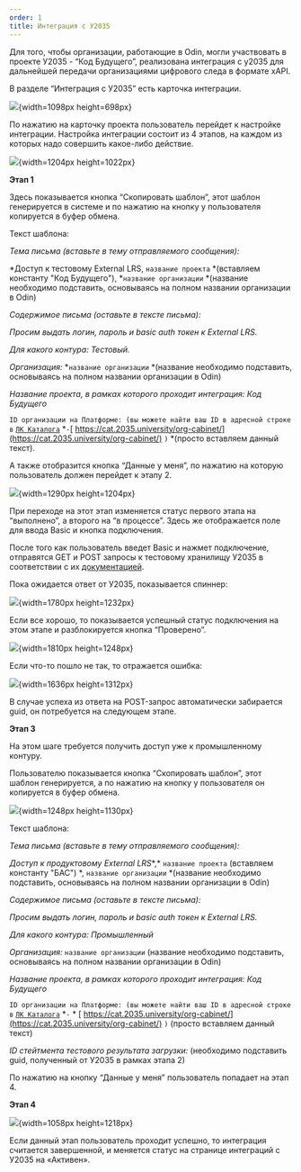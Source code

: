 ```yaml
---
order: 1
title: Интеграция с У2035
---
```


Для того, чтобы организации, работающие в Odin, могли участвовать в проекте У2035 - “Код Будущего”, реализована интеграция с у2035 для дальнейшей передачи организациями цифрового следа в формате xAPI.

В разделе “Интеграция с У2035” есть карточка интеграции.

![](./integraciya-s-u2035.png){width=1098px height=698px}

По нажатию на карточку проекта пользователь перейдет к настройке интеграции. Настройка интеграции состоит из 4 этапов, на каждом из которых надо совершить какое-либо действие.

![](./integraciya-s-u2035-2.png){width=1204px height=1022px}

**Этап 1**

Здесь показывается кнопка “Скопировать шаблон”, этот шаблон генерируется в системе и по нажатию на кнопку у пользователя копируется в буфер обмена.

Текст шаблона:

*Тема письма (вставьте в тему отправляемого сообщения):*

\*Доступ к тестовому External LRS, `название проекта` \*(вставляем константу "Код Будущего"), \*`название организации` \*(название необходимо подставить, основываясь на полном названии организации в Odin)

*Содержимое письма (оставьте в тексте письма):*

*Просим выдать логин, пароль и basic auth токен к External LRS.*

*Для какого контура: Тестовый.*

*Организация:* \*`название организации` \*(название необходимо подставить, основываясь на полном названии организации в Odin)

*Название проекта, в рамках которого проходит интеграция: Код Будущего*

`ID организации на Платформе: (вы можете найти ваш ID в адресной строке в` [`ЛК Каталога`](https://cat.2035.university/org-cabinet/) \*`-`[  https://cat.2035.university/org-cabinet/](https://cat.2035.university/org-cabinet/) `)` \*(просто вставляем данный текст).

А также отобразится кнопка “Данные у меня”, по нажатию на которую пользователь должен перейдет к этапу 2.

![](./integraciya-s-u2035-3.png){width=1290px height=1204px}

При переходе на этот этап изменяется статус первого этапа на “выполнено”, а второго на “в процессе”. Здесь же отображается поле для ввода Basic и кнопка подключения.

После того как пользователь введет Basic и нажмет подключение, отправятся GET и POST запросы к тестовому хранилищу У2035 в соответствии с их [документацией](https://wiki.2035.university/pages/viewpage.action?pageId=198869541).

Пока ожидается ответ от У2035, показывается спиннер:

![](./integraciya-s-u2035-4.png){width=1780px height=1232px}

Если все хорошо, то показывается успешный статус подключения на этом этапе и разблокируется кнопка “Проверено”.

![](./integraciya-s-u2035-5.png){width=1810px height=1248px}

Если что-то пошло не так, то отражается ошибка:

![](./integraciya-s-u2035-6.png){width=1636px height=1312px}

В случае успеха из ответа на POST-запрос автоматически забирается guid, он  потребуется на следующем этапе.

**Этап 3**

На этом шаге требуется получить доступ уже к промышленному контуру.

Пользователю показывается кнопка “Скопировать шаблон”, этот шаблон генерируется, а по нажатию на кнопку у пользователя он копируется в буфер обмена.

![](./integraciya-s-u2035-7.png){width=1248px height=1130px}

Текст шаблона:

*Тема письма (вставьте в тему отправляемого сообщения):*

*Доступ к продуктовому External LRS*\*,\* `название проекта` (вставляем константу "БАС") \*, `название организации` \*(название необходимо подставить, основываясь на полном названии организации в Odin)

*Содержимое письма (оставьте в тексте письма):*

*Просим выдать логин, пароль и basic auth токен к External LRS.*

*Для какого контура:* *Промышленный*

*Организация:* `название организации` (название необходимо подставить, основываясь на полном названии организации в Odin)

*Название проекта, в рамках которого проходит интеграция: Код Будущего*

`ID организации на Платформе: (вы можете найти ваш ID в адресной строке в` [`ЛК Каталога`](https://cat.2035.university/org-cabinet/) \*`-` \* [  https://cat.2035.university/org-cabinet/](https://cat.2035.university/org-cabinet/) `)` (просто вставляем данный текст)

*ID стейтмента тестового результата загрузки:* (необходимо подставить guid, полученный от У2035 в рамках этапа 2)

По нажатию на кнопку “Данные у меня” пользователь попадает на этап 4.

**Этап 4**

![](./integraciya-s-u2035-8.png){width=1058px height=1218px}

Если данный этап пользователь проходит успешно, то интеграция считается завершенной, и меняется статус на странице интеграций с У2035 на «Активен».